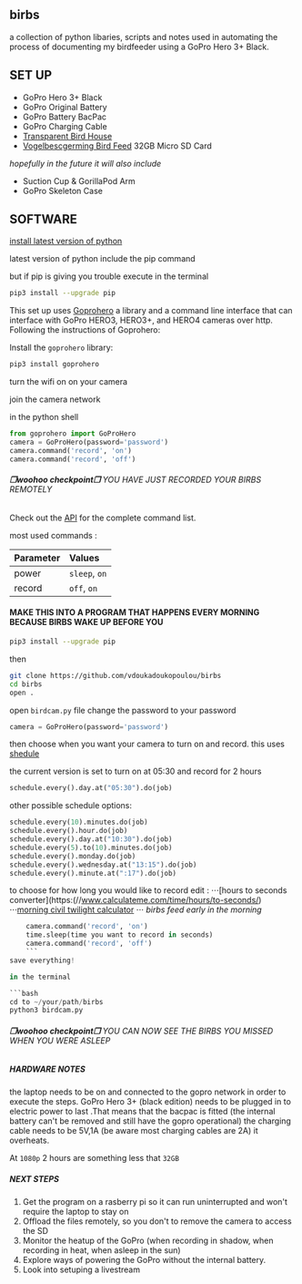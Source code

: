 ## birbs
a collection of python libaries, scripts and notes used in automating the process of documenting my birdfeeder using a GoPro Hero 3+ Black.

## SET UP
- GoPro Hero 3+ Black
- GoPro Original Battery
- GoPro Battery BacPac
- GoPro Charging Cable
- [Transparent Bird House](https://www.amazon.com/iFCOW-Transparent-Acrylic-Absorption-Installation/dp/B084L14RCT/ref=sr_1_29?dchild=1&keywords=acrylic+bird+feeders&qid=1587835858&sr=8-29)
- [Vogelbescgerming Bird Feed](https://www.vogelbeschermingshop.nl/4-seizoenenstrooivoer-met-meelwormen-25-kg)
32GB Micro SD Card

*hopefully in the future it will also include*
- Suction Cup & GorillaPod Arm
- GoPro Skeleton Case


## SOFTWARE
[install latest version of python](https://www.python.org/downloads/)

latest version of python include the pip command

but if pip is giving you trouble execute in the terminal

```bash
pip3 install --upgrade pip
```

This set up uses [Goprohero](https://github.com/joshvillbrandt/goprohero) a library and a command line interface that can interface with GoPro HERO3, HERO3+, and HERO4 cameras over http.
Following the instructions of Goprohero:

Install the `goprohero` library:

```bash
pip3 install goprohero
```
turn the wifi on on your camera

join the camera network

in the python shell

```python
from goprohero import GoProHero
camera = GoProHero(password='password')
camera.command('record', 'on')
camera.command('record', 'off')
```

###### **❐woohoo checkpoint❐** YOU HAVE JUST RECORDED YOUR BIRBS REMOTELY

Check out the [API](https://github.com/joshvillbrandt/goprohero/blob/master/docs/API.md) for the complete command list.

most used commands :

Parameter | Values
--- |:---
power | `sleep`, `on`
record | `off`, `on`
  
#### MAKE THIS INTO A PROGRAM THAT HAPPENS EVERY MORNING BECAUSE BIRBS WAKE UP BEFORE YOU

```bash
pip3 install --upgrade pip
```
then

```bash
git clone https://github.com/vdoukadoukopoulou/birbs
cd birbs
open .
```

open `birdcam.py` file 
change the password to your password

```python
camera = GoProHero(password='password')
```
then choose when you want your camera to turn on and record.
this uses [shedule](https://pypi.org/project/schedule/)

the current version is set to turn on at 05:30 and record for 2 hours
```python
schedule.every().day.at("05:30").do(job)
```

other possible schedule options:
```python
schedule.every(10).minutes.do(job)
schedule.every().hour.do(job)
schedule.every().day.at("10:30").do(job)
schedule.every(5).to(10).minutes.do(job)
schedule.every().monday.do(job)
schedule.every().wednesday.at("13:15").do(job)
schedule.every().minute.at(":17").do(job)
```

to choose for how long you would like to record edit :
⋅⋅⋅[hours to seconds converter](https:(//www.calculateme.com/time/hours/to-seconds/)
⋅⋅⋅[morning civil twilight calculator](https://www.suntoday.org/sunrise-sunset/tomorrow.html)
⋅⋅⋅ *birbs feed early in the morning*

```python
    camera.command('record', 'on')
    time.sleep(time you want to record in seconds)
    camera.command('record', 'off')
    ```
save everything!

in the terminal

```bash
cd to ~/your/path/birbs
python3 birdcam.py
```
###### **❐woohoo checkpoint❐** YOU CAN NOW SEE THE BIRBS YOU MISSED WHEN YOU WERE ASLEEP



##### HARDWARE NOTES
the laptop needs to be on and connected to the gopro network in order to execute the steps.
GoPro Hero 3+ (black edition) needs to be plugged in to electric power to last .That means that the bacpac is fitted (the internal battery can't be removed and still have the gopro operational) the charging cable needs to be 5V,1A (be aware most charging cables are 2A)
it overheats.

At `1080p` 2 hours are something less that `32GB`

##### NEXT STEPS
1. Get the program on a rasberry pi so it can run uninterrupted and won't require the laptop to stay on
2. Offload the files remotely, so you don't to remove the camera to access the SD
3. Monitor the heatup of the GoPro (when recording in shadow, when recording in heat, when asleep in the sun)
4. Explore ways of powering the GoPro without the internal battery.
5. Look into setuping a livestream
